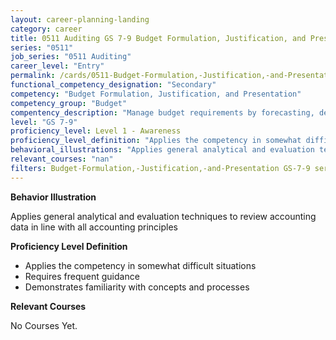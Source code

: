 ```yaml
---
layout: career-planning-landing
category: career
title: 0511 Auditing GS 7-9 Budget Formulation, Justification, and Presentation
series: "0511"
job_series: "0511 Auditing"
career_level: "Entry"
permalink: /cards/0511-Budget-Formulation,-Justification,-and-Presentation-Level-1---Awareness/
functional_competency_designation: "Secondary"
competency: "Budget Formulation, Justification, and Presentation"
competency_group: "Budget"
compentency_description: "Manage budget requirements by forecasting, developing and justifying budgets in compliance with statutory/regulatory guidance. "
level: "GS 7-9"
proficiency_level: Level 1 - Awareness
proficiency_level_definition: "Applies the competency in somewhat difficult situations ? Requires frequent guidance ? Demonstrates familiarity with concepts and processes"
behavioral_illustrations: "Applies general analytical and evaluation techniques to review accounting data in line with all accounting principles"
relevant_courses: "nan"
filters: Budget-Formulation,-Justification,-and-Presentation GS-7-9 series-0511
---
```


<div id="cfo-card-content-behavioral-illustrations" class="cfo-inner-card-content">
<p><b>Behavior Illustration</b></p>
<p>Applies general analytical and evaluation techniques to review accounting data in line with all accounting principles</p>
</div>

<div id="cfo-card-content-proficiency-level-definition" class="cfo-inner-card-content">

<p><b>Proficiency Level Definition</b></p>
<ul><li>Applies the competency in somewhat difficult situations</li>
<li>Requires frequent guidance</li>
<li>Demonstrates familiarity with concepts and processes</li>
</ul></div>

<div id="cfo-card-content-relevant-courses" class="cfo-inner-card-content">
<p><b>Relevant Courses</b></p>
<div class="cfo-courses-outer">
<div class="cfo-courses-inner">No Courses Yet.</div>
</div>
</div>
